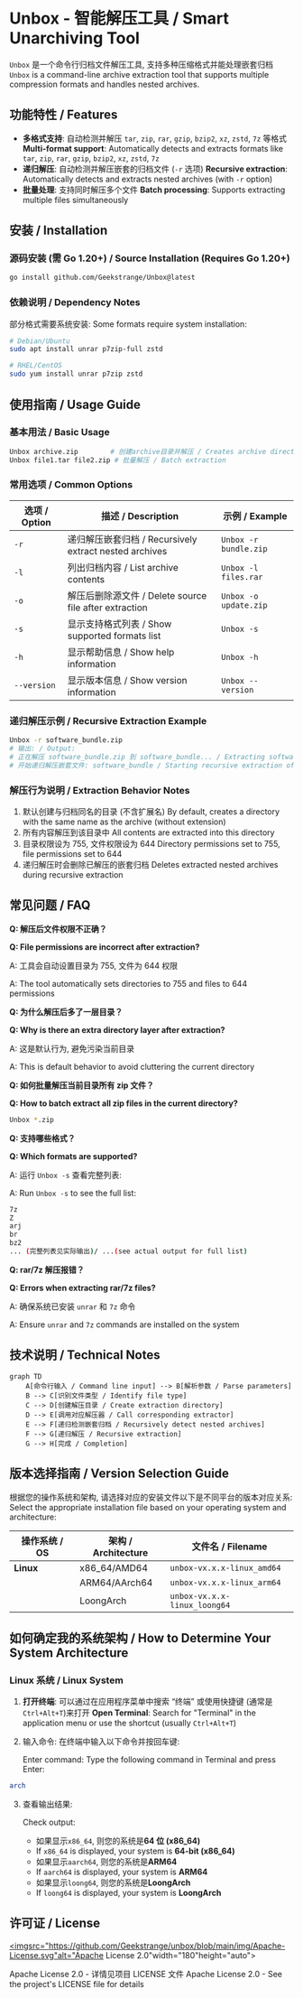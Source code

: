 # Unbox - 智能解压工具 / Smart Unarchiving Tool

`Unbox` 是一个命令行归档文件解压工具, 支持多种压缩格式并能处理嵌套归档
`Unbox` is a command-line archive extraction tool that supports multiple compression formats and handles nested archives.

## 功能特性 / Features

- **多格式支持**: 自动检测并解压 `tar`, `zip`, `rar`, `gzip`, `bzip2`, `xz`, `zstd`, `7z` 等格式
  **Multi-format support**: Automatically detects and extracts formats like `tar`, `zip`, `rar`, `gzip`, `bzip2`, `xz`, `zstd`, `7z`
- **递归解压**: 自动检测并解压嵌套的归档文件 (`-r` 选项)
  **Recursive extraction**: Automatically detects and extracts nested archives (with `-r` option)
- **批量处理**: 支持同时解压多个文件
  **Batch processing**: Supports extracting multiple files simultaneously

## 安装 / Installation

### 源码安装 (需 Go 1.20+) / Source Installation (Requires Go 1.20+)


```bash
go install github.com/Geekstrange/Unbox@latest
```

### 依赖说明 / Dependency Notes

部分格式需要系统安装:
Some formats require system installation:

```bash
# Debian/Ubuntu
sudo apt install unrar p7zip-full zstd

# RHEL/CentOS
sudo yum install unrar p7zip zstd
```

## 使用指南 / Usage Guide

### 基本用法 / Basic Usage

```bash
Unbox archive.zip        # 创建archive目录并解压 / Creates archive directory and extracts
Unbox file1.tar file2.zip # 批量解压 / Batch extraction
```

### 常用选项 / Common Options

| 选项 / Option | 描述 / Description                                     | 示例 / Example        |
| ------------- | ------------------------------------------------------ | --------------------- |
| `-r`          | 递归解压嵌套归档 / Recursively extract nested archives | `Unbox -r bundle.zip` |
| `-l`          | 列出归档内容 / List archive contents                   | `Unbox -l files.rar`  |
| `-o`          | 解压后删除源文件 / Delete source file after extraction | `Unbox -o update.zip` |
| `-s`          | 显示支持格式列表 / Show supported formats list         | `Unbox -s`            |
| `-h`          | 显示帮助信息 / Show help information                   | `Unbox -h`            |
| `--version`   | 显示版本信息 / Show version information                | `Unbox --version`     |

### 递归解压示例 / Recursive Extraction Example

```bash
Unbox -r software_bundle.zip
# 输出: / Output:
# 正在解压 software_bundle.zip 到 software_bundle... / Extracting software_bundle.zip to software_bundle...
# 开始递归解压嵌套文件: software_bundle / Starting recursive extraction of nested files: software_bundle
```

### 解压行为说明 / Extraction Behavior Notes

1. 默认创建与归档同名的目录 (不含扩展名)
   By default, creates a directory with the same name as the archive (without extension)
2. 所有内容解压到该目录中
   All contents are extracted into this directory
3. 目录权限设为 755, 文件权限设为 644
   Directory permissions set to 755, file permissions set to 644
4. 递归解压时会删除已解压的嵌套归档
   Deletes extracted nested archives during recursive extraction

## 常见问题 / FAQ

**Q: 解压后文件权限不正确？**

**Q: File permissions are incorrect after extraction?**

A: 工具会自动设置目录为 755, 文件为 644 权限

A: The tool automatically sets directories to 755 and files to 644 permissions

**Q: 为什么解压后多了一层目录？**

**Q: Why is there an extra directory layer after extraction?**

A: 这是默认行为, 避免污染当前目录

A: This is default behavior to avoid cluttering the current directory

**Q: 如何批量解压当前目录所有 zip 文件？**

**Q: How to batch extract all zip files in the current directory?**

```bash
Unbox *.zip
```

**Q: 支持哪些格式？**

**Q: Which formats are supported?**

A: 运行 `Unbox -s` 查看完整列表:

A: Run `Unbox -s` to see the full list:

```bash
7z
Z
arj
br
bz2
... (完整列表见实际输出)/ ...(see actual output for full list)
```

**Q: rar/7z 解压报错？**

**Q: Errors when extracting rar/7z files?**

A: 确保系统已安装 `unrar` 和 `7z` 命令

A: Ensure `unrar` and `7z` commands are installed on the system

## 技术说明 / Technical Notes

```mermaid
graph TD
    A[命令行输入 / Command line input] --> B[解析参数 / Parse parameters]
    B --> C[识别文件类型 / Identify file type]
    C --> D[创建解压目录 / Create extraction directory]
    D --> E[调用对应解压器 / Call corresponding extractor]
    E --> F[递归检测嵌套归档 / Recursively detect nested archives]
    F --> G[递归解压 / Recursive extraction]
    G --> H[完成 / Completion]
```



## 版本选择指南 / Version Selection Guide

根据您的操作系统和架构, 请选择对应的安装文件以下是不同平台的版本对应关系:
Select the appropriate installation file based on your operating system and architecture:

| 操作系统 / OS | 架构 / Architecture           | 文件名 / Filename                |
| ------------- | ----------------------------- | -------------------------------- |
| **Linux**     | x86_64/AMD64                  | `unbox-vx.x.x-linux_amd64`       |
|               | ARM64/AArch64                 | `unbox-vx.x.x-linux_arm64`       |
|               | LoongArch                     | `unbox-vx.x.x-linux_loong64`     |

## 如何确定我的系统架构 / How to Determine Your System Architecture

### Linux 系统 / Linux System

1. **打开终端**: 可以通过在应用程序菜单中搜索 “终端” 或使用快捷键 (通常是`Ctrl+Alt+T`)来打开
   **Open Terminal**: Search for "Terminal" in the application menu or use the shortcut (usually `Ctrl+Alt+T`)

2. 输入命令: 在终端中输入以下命令并按回车键:

   Enter command: Type the following command in Terminal and press Enter:

```bash
arch
```

3. 查看输出结果:

   Check output:

   - 如果显示`x86_64`, 则您的系统是**64 位 (x86_64)**
   - If `x86_64` is displayed, your system is **64-bit (x86_64)**
   - 如果显示`aarch64`, 则您的系统是**ARM64**
   - If `aarch64` is displayed, your system is **ARM64**
   - 如果显示`loong64`, 则您的系统是**LoongArch**
   - If `loong64` is displayed, your system is **LoongArch**
## 许可证 / License

<a href="https://www.apache.org/licenses/LICENSE-2.0.html" target="_blank"><imgsrc="https://github.com/Geekstrange/unbox/blob/main/img/Apache-License.svg"alt="Apache License 2.0"width="180"height="auto"></a>

Apache License 2.0 - 详情见项目 LICENSE 文件
Apache License 2.0 - See the project's LICENSE file for details
